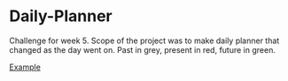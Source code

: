 # Daily-Planner
Challenge for week 5. Scope of the project was to make daily planner that changed as the day went on. Past in grey, present in red, future in green. 


[Example](./Assets/Webpage.png)
